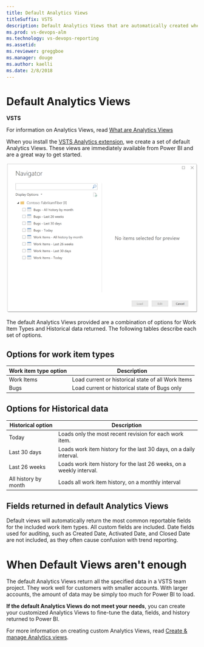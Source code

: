 ```yaml
---
title: Default Analytics Views
titleSuffix: VSTS
description: Default Analytics Views that are automatically created when installing the VSTS Analytics extension 
ms.prod: vs-devops-alm
ms.technology: vs-devops-reporting
ms.assetid: 
ms.reviewer: greggboe
ms.manager: douge
ms.author: kaelli
ms.date: 2/8/2018
---
```


# Default Analytics Views

**VSTS**  

For information on Analytics Views, read [What are Analytics Views](./what-are-analytics-views.md)

When you install the [VSTS Analytics extension](https://marketplace.visualstudio.com/items?itemName=ms.vss-analytics), we create a set of default Analytics Views. These views are immediately available from Power BI and are a great way to get started.

![VSTS Power BI Integration - Data Connector - Default Analytics Views](./_img/data-connector-views-default.png)

The default Analytics Views provided are a combination of options for Work Item Types and Historical data returned. The following tables describe each set of options.

## Options for work item types

| Work item type option | Description |
|-|-|
| Work Items | Load current or historical state of all Work Items  |
| Bugs | Load current or historical state of Bugs only |

## Options for Historical data

| Historical option | Description |
|-|-|
| Today | Loads only the most recent revision for each work item. |
| Last 30 days | Loads work item history for the last 30 days, on a daily interval.
| Last 26 weeks | Loads work item history for the last 26 weeks, on a weekly interval.
| All history by month | Loads all work item history, on a monthly interval

## Fields returned in default Analytics Views
Default views will automatically return the most common reportable fields for the included work item types. All custom fields are included. Date fields used for auditing, such as Created Date, Activated Date, and Closed Date are not included, as they often cause confusion with trend reporting.

# When Default Views aren't enough
The default Analytics Views return all the specified data in a VSTS team project. They work well for customers with smaller accounts. With larger accounts, the amount of data may be simply too much for Power BI to load.

**If the default Analytics Views do not meet your needs**, you can create your customized Analytics Views to fine-tune the data, fields, and history returned to Power BI.

For more information on creating custom Analytics Views, read [Create & manage Analytics views]("analytics-views-create.md).